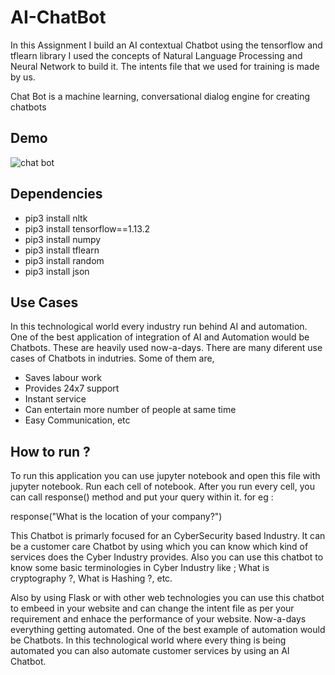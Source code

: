 # AI-ChatBot

In this Assignment I build an AI contextual Chatbot using the tensorflow and tflearn library I used the concepts of Natural Language Processing and Neural Network to build it. The intents file that we used for training is made by us.


Chat Bot is a machine learning, conversational dialog engine for creating chatbots

## Demo

![chat bot](https://user-images.githubusercontent.com/91773268/190097683-8292d299-3bb2-4bf9-b3e0-24f0ba643f1a.jpg)


## Dependencies
- pip3 install nltk
- pip3 install tensorflow==1.13.2
- pip3 install numpy
- pip3 install tflearn
- pip3 install random
- pip3 install json

## Use Cases

In this technological world every industry run behind AI and automation. One of the best application of integration of AI and Automation would be Chatbots. These are heavily used now-a-days. There are many diferent use cases of Chatbots in indutries. Some of them are,

  - Saves labour work
  - Provides 24x7 support
  - Instant service
  - Can entertain more number of people at same time
  - Easy Communication, etc
  
  
## How to run ?
To run this application you can use jupyter notebook and open this file with jupyter notebook. Run each cell of notebook. After you run every cell, you can call response() method and put your query within it. for eg :

response("What is the location of your company?")

This Chatbot is primarly focused for an CyberSecurity based Industry. It can be a customer care Chatbot by using which you can know which kind of services does the Cyber Industry provides. Also you can use this chatbot to know some basic terminologies in Cyber Industry like ; What is cryptography ?, What is Hashing ?, etc.

Also by using Flask or with other web technologies you can use this chatbot to embeed in your website and can change the intent file as per your requirement and enhace the performance of your website. Now-a-days everything getting automated. One of the best example of automation would be Chatbots. In this technological world where every thing is being automated you can also automate customer services by using an AI Chatbot.
